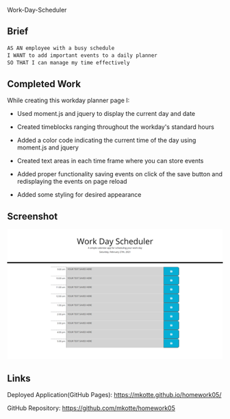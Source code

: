 Work-Day-Scheduler

## Brief

```md
AS AN employee with a busy schedule
I WANT to add important events to a daily planner
SO THAT I can manage my time effectively
```


## Completed Work

While creating this workday planner page I:

* Used moment.js and jquery to display the current day and date

* Created timeblocks ranging throughout the workday's standard hours

* Added a color code indicating the current time of the day using moment.js and jquery

* Created text areas in each time frame where you can store events

* Added proper functionality saving events on click of the save button and redisplaying the events on page reload

* Added some styling for desired appearance

## Screenshot

![screenshot of the homework assignment's, finished website](./assets/images/homework05-screenshot.png)

## Links 

Deployed Application(GitHub Pages): https://mkotte.github.io/homework05/

GitHub Repository: https://github.com/mkotte/homework05
